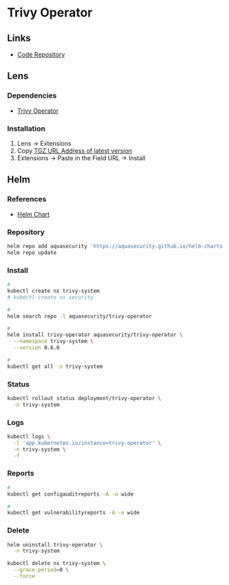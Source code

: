 # Trivy Operator

## Links

- [Code Repository](https://github.com/aquasecurity/trivy-operator)

## Lens

### Dependencies

- [Trivy Operator](#helm)

### Installation

1. Lens -> Extensions
2. Copy [TGZ URL Address of latest version](https://github.com/aquasecurity/trivy-operator-lens-extension/releases)
3. Extensions -> Paste in the Field URL -> Install

## Helm

### References

- [Helm Chart](https://github.com/aquasecurity/trivy-operator/tree/main/deploy/helm)

### Repository

```sh
helm repo add aquasecurity 'https://aquasecurity.github.io/helm-charts'
helm repo update
```

### Install

```sh
#
kubectl create ns trivy-system
# kubectl create ns security

#
helm search repo -l aquasecurity/trivy-operator

#
helm install trivy-operator aquasecurity/trivy-operator \
  --namespace trivy-system \
  --version 0.6.0

#
kubectl get all -n trivy-system
```

### Status

```sh
kubectl rollout status deployment/trivy-operator \
  -n trivy-system
```

### Logs

```sh
kubectl logs \
  -l 'app.kubernetes.io/instance=trivy-operator' \
  -n trivy-system \
  -f
```

### Reports

```sh
#
kubectl get configauditreports -A -o wide

#
kubectl get vulnerabilityreports -A -o wide
```

### Delete

```sh
helm uninstall trivy-operator \
  -n trivy-system

kubectl delete ns trivy-system \
  --grace-period=0 \
  --force
```
